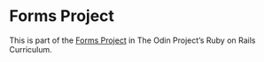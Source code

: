 # Forms Project

This is part of the [Forms Project](https://www.theodinproject.com/courses/ruby-on-rails/lessons/forms) in The Odin Project’s Ruby on Rails Curriculum.
